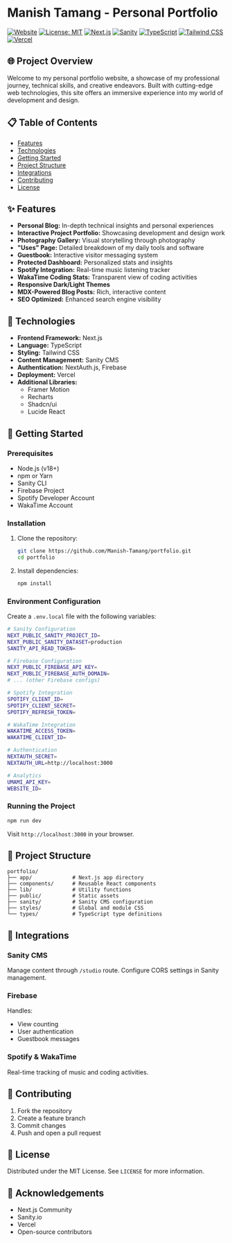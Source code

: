 # Manish Tamang - Personal Portfolio

[![Website](https://img.shields.io/badge/Visit%20Website-brightgreen)](https://manishtamang.com)
[![License: MIT](https://img.shields.io/badge/License-MIT-yellow.svg)](https://opensource.org/licenses/MIT)
[![Next.js](https://img.shields.io/badge/Next.js-black?logo=next.js&style=flat-square)](https://nextjs.org/)
[![Sanity](https://img.shields.io/badge/Sanity-black?logo=sanity&style=flat-square)](https://www.sanity.io/)
[![TypeScript](https://img.shields.io/badge/TypeScript-blue?logo=typescript&style=flat-square)](https://www.typescriptlang.org/)
[![Tailwind CSS](https://img.shields.io/badge/Tailwind%20CSS-blue?logo=tailwindcss&style=flat-square)](https://tailwindcss.com/)
[![Vercel](https://img.shields.io/badge/Vercel-black?logo=vercel&style=flat-square)](https://vercel.com/)

## 🌐 Project Overview

Welcome to my personal portfolio website, a showcase of my professional journey, technical skills, and creative endeavors. Built with cutting-edge web technologies, this site offers an immersive experience into my world of development and design.

## 📋 Table of Contents

- [Features](#-features)
- [Technologies](#-technologies)
- [Getting Started](#-getting-started)
- [Project Structure](#-project-structure)
- [Integrations](#-integrations)
- [Contributing](#-contributing)
- [License](#-license)

## ✨ Features

- **Personal Blog:** In-depth technical insights and personal experiences
- **Interactive Project Portfolio:** Showcasing development and design work
- **Photography Gallery:** Visual storytelling through photography
- **"Uses" Page:** Detailed breakdown of my daily tools and software
- **Guestbook:** Interactive visitor messaging system
- **Protected Dashboard:** Personalized stats and insights
- **Spotify Integration:** Real-time music listening tracker
- **WakaTime Coding Stats:** Transparent view of coding activities
- **Responsive Dark/Light Themes**
- **MDX-Powered Blog Posts:** Rich, interactive content
- **SEO Optimized:** Enhanced search engine visibility

## 🚀 Technologies

- **Frontend Framework:** Next.js
- **Language:** TypeScript
- **Styling:** Tailwind CSS
- **Content Management:** Sanity CMS
- **Authentication:** NextAuth.js, Firebase
- **Deployment:** Vercel
- **Additional Libraries:**
  - Framer Motion
  - Recharts
  - Shadcn/ui
  - Lucide React

## 🔧 Getting Started

### Prerequisites

- Node.js (v18+)
- npm or Yarn
- Sanity CLI
- Firebase Project
- Spotify Developer Account
- WakaTime Account

### Installation

1. Clone the repository:

   ```bash
   git clone https://github.com/Manish-Tamang/portfolio.git
   cd portfolio
   ```

2. Install dependencies:
   ```bash
   npm install
   ```

### Environment Configuration

Create a `.env.local` file with the following variables:

```bash
# Sanity Configuration
NEXT_PUBLIC_SANITY_PROJECT_ID=
NEXT_PUBLIC_SANITY_DATASET=production
SANITY_API_READ_TOKEN=

# Firebase Configuration
NEXT_PUBLIC_FIREBASE_API_KEY=
NEXT_PUBLIC_FIREBASE_AUTH_DOMAIN=
# ... (other Firebase configs)

# Spotify Integration
SPOTIFY_CLIENT_ID=
SPOTIFY_CLIENT_SECRET=
SPOTIFY_REFRESH_TOKEN=

# WakaTime Integration
WAKATIME_ACCESS_TOKEN=
WAKATIME_CLIENT_ID=

# Authentication
NEXTAUTH_SECRET=
NEXTAUTH_URL=http://localhost:3000

# Analytics
UMAMI_API_KEY=
WEBSITE_ID=
```

### Running the Project

```bash
npm run dev
```

Visit `http://localhost:3000` in your browser.

## 📂 Project Structure

```
portfolio/
├── app/             # Next.js app directory
├── components/      # Reusable React components
├── lib/             # Utility functions
├── public/          # Static assets
├── sanity/          # Sanity CMS configuration
├── styles/          # Global and module CSS
└── types/           # TypeScript type definitions
```

## 🔗 Integrations

### Sanity CMS

Manage content through `/studio` route. Configure CORS settings in Sanity management.

### Firebase

Handles:

- View counting
- User authentication
- Guestbook messages

### Spotify & WakaTime

Real-time tracking of music and coding activities.

## 🤝 Contributing

1. Fork the repository
2. Create a feature branch
3. Commit changes
4. Push and open a pull request

## 📄 License

Distributed under the MIT License. See `LICENSE` for more information.

## 🙏 Acknowledgements

- Next.js Community
- Sanity.io
- Vercel
- Open-source contributors
